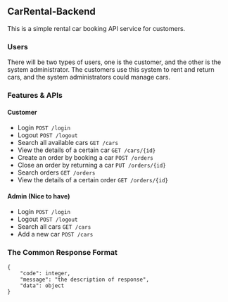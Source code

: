## CarRental-Backend

This is a simple rental car booking API service for customers.

### Users

There will be two types of users, one is the customer, and the other is the system administrator.
The customers use this system to rent and return cars, and the system administrators could manage cars. 

### Features & APIs

#### Customer
- Login ```POST /login```
- Logout ```POST /logout```
- Search all available cars ```GET /cars```
- View the details of a certain car ````GET /cars/{id}````
- Create an order by booking a car ```POST /orders```
- Close an order by returning a car ```PUT /orders/{id}```
- Search orders ```GET /orders```
- View the details of a certain order ```GET /orders/{id}```

#### Admin (Nice to have)
- Login ```POST /login```
- Logout ```POST /logout```
- Search all cars ```GET /cars```
- Add a new car ```POST /cars```


### The Common Response Format

```
{
    "code": integer,
    "message": "the description of response",
    "data": object
}
```
